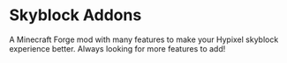 # Skyblock Addons

A Minecraft Forge mod with many features to make your Hypixel skyblock experience better. Always looking for more features to add!